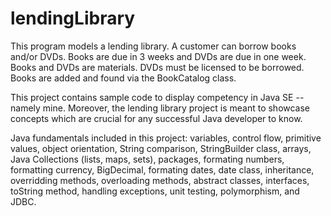 # lendingLibrary
This program models a lending library.  A customer can borrow books and/or DVDs.  Books are due in 3 weeks and DVDs are due in one week.  Books and DVDs are materials.  DVDs must be licensed to be borrowed.  Books are added and found via the BookCatalog class.  

This project contains sample code to display competency in Java SE -- namely mine. Moreover, the lending library project is meant to showcase concepts which are crucial for any successful Java developer to know.  

Java fundamentals included in this project: variables, control flow, primitive values, object orientation, String comparison, StringBuilder class, arrays, Java Collections (lists, maps, sets), packages, formating numbers, formatting currency, BigDecimal, formating dates, date class, inheritance, overridding methods, overloading methods, abstract classes, interfaces, toString method, handling exceptions, unit testing, polymorphism, and JDBC. 
